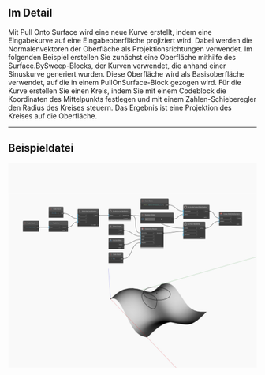 ## Im Detail
Mit Pull Onto Surface wird eine neue Kurve erstellt, indem eine Eingabekurve auf eine Eingabeoberfläche projiziert wird. Dabei werden die Normalenvektoren der Oberfläche als Projektionsrichtungen verwendet. Im folgenden Beispiel erstellen Sie zunächst eine Oberfläche mithilfe des Surface.BySweep-Blocks, der Kurven verwendet, die anhand einer Sinuskurve generiert wurden. Diese Oberfläche wird als Basisoberfläche verwendet, auf die in einem PullOnSurface-Block gezogen wird. Für die Kurve erstellen Sie einen Kreis, indem Sie mit einem Codeblock die Koordinaten des Mittelpunkts festlegen und mit einem Zahlen-Schieberegler den Radius des Kreises steuern. Das Ergebnis ist eine Projektion des Kreises auf die Oberfläche.
___
## Beispieldatei

![PullOntoSurface](./Autodesk.DesignScript.Geometry.Curve.PullOntoSurface_img.jpg)


